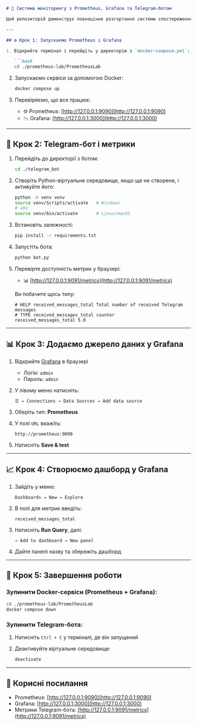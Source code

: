 ````markdown
# 🧠 Система моніторингу з Prometheus, Grafana та Telegram-ботом

Цей репозиторій демонструє повноцінне розгортання системи спостереження за допомогою **Prometheus**, **Grafana** та кастомного **Telegram-бота**, який відкриває метрики через HTTP.

---

## ⚙️ Крок 1: Запускаємо Prometheus і Grafana

1. Відкрийте термінал і перейдіть у директорію з `docker-compose.yml`:

   ```bash
   cd ./prometheus-lab/PrometheusLab
````

2. Запускаємо сервіси за допомогою Docker:

   ```bash
   docker compose up
   ```

3. Перевіряємо, що все працює:

   * 🌐 Prometheus: [http://127.0.0.1:9090](http://127.0.0.1:9090)
   * 📉 Grafana: [http://127.0.0.1:3000](http://127.0.0.1:3000)

---

## 🤖 Крок 2: Telegram-бот і метрики

1. Перейдіть до директорії з ботом:

   ```bash
   cd ./telegram_bot
   ```

2. Створіть Python-віртуальне середовище, якщо ще не створене, і активуйте його:

   ```bash
   python -m venv venv
   source venv/Scripts/activate   # Windows
   # або
   source venv/bin/activate       # Linux/macOS
   ```

3. Встановіть залежності:

   ```bash
   pip install -r requirements.txt
   ```

4. Запустіть бота:

   ```bash
   python bot.py
   ```

5. Перевірте доступність метрик у браузері:

   * 📊 [http://127.0.0.1:9091/metrics](http://127.0.0.1:9091/metrics)

   Ви побачите щось типу:

   ```
   # HELP received_messages_total Total number of received Telegram messages
   # TYPE received_messages_total counter
   received_messages_total 5.0
   ```

---

## 📊 Крок 3: Додаємо джерело даних у Grafana

1. Відкрийте [Grafana](http://127.0.0.1:3000) в браузері

   * Логін: `admin`
   * Пароль: `admin`

2. У лівому меню натисніть:

   ```
   ☰ → Connections → Data Sources → Add data source
   ```

3. Оберіть тип: **Prometheus**

4. У полі `URL` вкажіть:

   ```
   http://prometheus:9090
   ```

5. Натисніть **Save & test**

---

## 📈 Крок 4: Створюємо дашборд у Grafana

1. Зайдіть у меню:

   ```
   Dashboards → New → Explore
   ```

2. В полі для метрик введіть:

   ```
   received_messages_total
   ```

3. Натисніть **Run Query**, далі:

   ```
   → Add to dashboard → New panel
   ```

4. Дайте панелі назву та збережіть дашборд

---

## 🛑 Крок 5: Завершення роботи

### Зупинити Docker-сервіси (Prometheus + Grafana):

```bash
cd ./prometheus-lab/PrometheusLab
docker compose down
```

### Зупинити Telegram-бота:

1. Натисніть `Ctrl + C` у терміналі, де він запущений
2. Деактивуйте віртуальне середовище:

   ```bash
   deactivate
   ```

---

## 🔗 Корисні посилання

* Prometheus: [http://127.0.0.1:9090](http://127.0.0.1:9090)
* Grafana: [http://127.0.0.1:3000](http://127.0.0.1:3000)
* Метрики Telegram-бота: [http://127.0.0.1:9091/metrics](http://127.0.0.1:9091/metrics)

```
